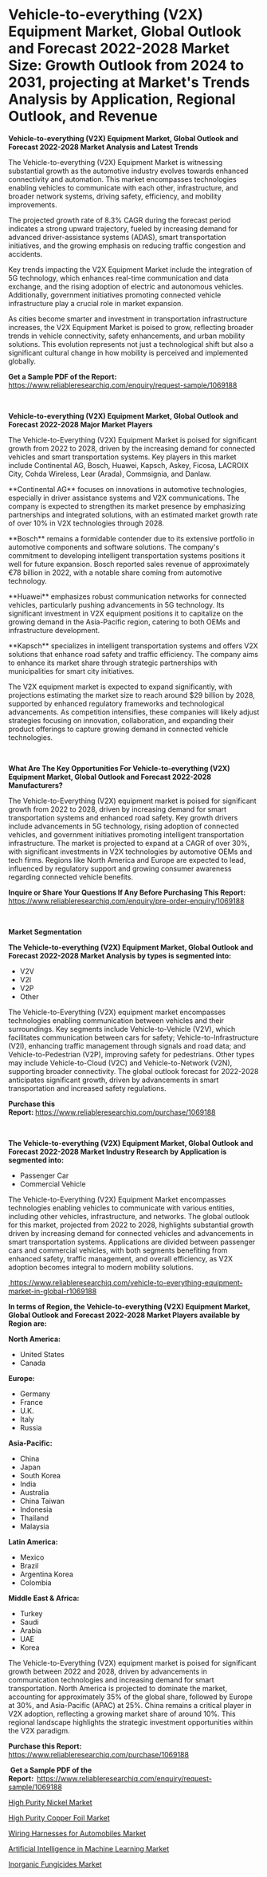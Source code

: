 <p><h1>Vehicle-to-everything (V2X) Equipment Market, Global Outlook and Forecast 2022-2028 Market Size: Growth Outlook from 2024 to 2031, projecting at Market's Trends Analysis by Application, Regional Outlook, and Revenue</h1></p><p><strong>Vehicle-to-everything (V2X) Equipment Market, Global Outlook and Forecast 2022-2028 Market Analysis and Latest Trends</strong></p>
<p><p>The Vehicle-to-everything (V2X) Equipment Market is witnessing substantial growth as the automotive industry evolves towards enhanced connectivity and automation. This market encompasses technologies enabling vehicles to communicate with each other, infrastructure, and broader network systems, driving safety, efficiency, and mobility improvements. </p><p>The projected growth rate of 8.3% CAGR during the forecast period indicates a strong upward trajectory, fueled by increasing demand for advanced driver-assistance systems (ADAS), smart transportation initiatives, and the growing emphasis on reducing traffic congestion and accidents. </p><p>Key trends impacting the V2X Equipment Market include the integration of 5G technology, which enhances real-time communication and data exchange, and the rising adoption of electric and autonomous vehicles. Additionally, government initiatives promoting connected vehicle infrastructure play a crucial role in market expansion. </p><p>As cities become smarter and investment in transportation infrastructure increases, the V2X Equipment Market is poised to grow, reflecting broader trends in vehicle connectivity, safety enhancements, and urban mobility solutions. This evolution represents not just a technological shift but also a significant cultural change in how mobility is perceived and implemented globally.</p></p>
<p><strong>Get a Sample PDF of the Report:&nbsp;</strong> <a href="https://www.reliableresearchiq.com/enquiry/request-sample/1069188">https://www.reliableresearchiq.com/enquiry/request-sample/1069188</a></p>
<p>&nbsp;</p>
<p><strong>Vehicle-to-everything (V2X) Equipment Market, Global Outlook and Forecast 2022-2028 Major Market Players</strong></p>
<p><p>The Vehicle-to-Everything (V2X) Equipment Market is poised for significant growth from 2022 to 2028, driven by the increasing demand for connected vehicles and smart transportation systems. Key players in this market include Continental AG, Bosch, Huawei, Kapsch, Askey, Ficosa, LACROIX City, Cohda Wireless, Lear (Arada), Commsignia, and Danlaw.</p><p>**Continental AG** focuses on innovations in automotive technologies, especially in driver assistance systems and V2X communications. The company is expected to strengthen its market presence by emphasizing partnerships and integrated solutions, with an estimated market growth rate of over 10% in V2X technologies through 2028.</p><p>**Bosch** remains a formidable contender due to its extensive portfolio in automotive components and software solutions. The company's commitment to developing intelligent transportation systems positions it well for future expansion. Bosch reported sales revenue of approximately €78 billion in 2022, with a notable share coming from automotive technology.</p><p>**Huawei** emphasizes robust communication networks for connected vehicles, particularly pushing advancements in 5G technology. Its significant investment in V2X equipment positions it to capitalize on the growing demand in the Asia-Pacific region, catering to both OEMs and infrastructure development.</p><p>**Kapsch** specializes in intelligent transportation systems and offers V2X solutions that enhance road safety and traffic efficiency. The company aims to enhance its market share through strategic partnerships with municipalities for smart city initiatives.</p><p>The V2X equipment market is expected to expand significantly, with projections estimating the market size to reach around $29 billion by 2028, supported by enhanced regulatory frameworks and technological advancements. As competition intensifies, these companies will likely adjust strategies focusing on innovation, collaboration, and expanding their product offerings to capture growing demand in connected vehicle technologies.</p></p>
<p>&nbsp;</p>
<p><strong>What Are The Key Opportunities For Vehicle-to-everything (V2X) Equipment Market, Global Outlook and Forecast 2022-2028 Manufacturers?</strong></p>
<p><p>The Vehicle-to-Everything (V2X) equipment market is poised for significant growth from 2022 to 2028, driven by increasing demand for smart transportation systems and enhanced road safety. Key growth drivers include advancements in 5G technology, rising adoption of connected vehicles, and government initiatives promoting intelligent transportation infrastructure. The market is projected to expand at a CAGR of over 30%, with significant investments in V2X technologies by automotive OEMs and tech firms. Regions like North America and Europe are expected to lead, influenced by regulatory support and growing consumer awareness regarding connected vehicle benefits.</p></p>
<p><strong>Inquire or Share Your Questions If Any Before Purchasing This Report:</strong> <a href="https://www.reliableresearchiq.com/enquiry/pre-order-enquiry/1069188">https://www.reliableresearchiq.com/enquiry/pre-order-enquiry/1069188</a></p>
<p>&nbsp;</p>
<p><strong>Market Segmentation</strong></p>
<p><strong>The Vehicle-to-everything (V2X) Equipment Market, Global Outlook and Forecast 2022-2028 Market Analysis by types is segmented into:</strong></p>
<p><ul><li>V2V</li><li>V2I</li><li>V2P</li><li>Other</li></ul></p>
<p><p>The Vehicle-to-Everything (V2X) equipment market encompasses technologies enabling communication between vehicles and their surroundings. Key segments include Vehicle-to-Vehicle (V2V), which facilitates communication between cars for safety; Vehicle-to-Infrastructure (V2I), enhancing traffic management through signals and road data; and Vehicle-to-Pedestrian (V2P), improving safety for pedestrians. Other types may include Vehicle-to-Cloud (V2C) and Vehicle-to-Network (V2N), supporting broader connectivity. The global outlook forecast for 2022-2028 anticipates significant growth, driven by advancements in smart transportation and increased safety regulations.</p></p>
<p><strong>Purchase this Report:&nbsp;</strong><a href="https://www.reliableresearchiq.com/purchase/1069188">https://www.reliableresearchiq.com/purchase/1069188</a></p>
<p>&nbsp;</p>
<p><strong>The Vehicle-to-everything (V2X) Equipment Market, Global Outlook and Forecast 2022-2028 Market Industry Research by Application is segmented into:</strong></p>
<p><ul><li>Passenger Car</li><li>Commercial Vehicle</li></ul></p>
<p><p>The Vehicle-to-Everything (V2X) Equipment Market encompasses technologies enabling vehicles to communicate with various entities, including other vehicles, infrastructure, and networks. The global outlook for this market, projected from 2022 to 2028, highlights substantial growth driven by increasing demand for connected vehicles and advancements in smart transportation systems. Applications are divided between passenger cars and commercial vehicles, with both segments benefiting from enhanced safety, traffic management, and overall efficiency, as V2X adoption becomes integral to modern mobility solutions.</p></p>
<p><a href="https://www.reliableresearchiq.com/vehicle-to-everything-equipment-market-in-global-r1069188">&nbsp;https://www.reliableresearchiq.com/vehicle-to-everything-equipment-market-in-global-r1069188</a></p>
<p><strong>In terms of Region, the Vehicle-to-everything (V2X) Equipment Market, Global Outlook and Forecast 2022-2028 Market Players available by Region are:</strong></p>
<p>
    <p> <strong> North America: </strong>
        <ul>
            <li>United States</li>
            <li>Canada</li>
        </ul>
        </p> 
    <p> <strong> Europe: </strong>
        <ul>
            <li>Germany</li>
            <li>France</li>
            <li>U.K.</li>
            <li>Italy</li>
            <li>Russia</li>
        </ul>
        </p> 
    <p> <strong> Asia-Pacific: </strong>
        <ul>
            <li>China</li>
            <li>Japan</li>
            <li>South Korea</li>
            <li>India</li>
            <li>Australia</li>
            <li>China Taiwan</li>
            <li>Indonesia</li>
            <li>Thailand</li>
            <li>Malaysia</li>
        </ul>
        </p> 
    <p> <strong> Latin America: </strong>
        <ul>
            <li>Mexico</li>
            <li>Brazil</li>
            <li>Argentina Korea</li>
            <li>Colombia</li>
        </ul>
        </p> 
    <p> <strong> Middle East & Africa: </strong>
        <ul>
            <li>Turkey</li>
            <li>Saudi</li>
            <li>Arabia</li>
            <li>UAE</li>
            <li>Korea</li>
        </ul>
    </p>
    </p>
<p><p>The Vehicle-to-Everything (V2X) equipment market is poised for significant growth between 2022 and 2028, driven by advancements in communication technologies and increasing demand for smart transportation. North America is projected to dominate the market, accounting for approximately 35% of the global share, followed by Europe at 30%, and Asia-Pacific (APAC) at 25%. China remains a critical player in V2X adoption, reflecting a growing market share of around 10%. This regional landscape highlights the strategic investment opportunities within the V2X paradigm.</p></p>
<p><strong>Purchase this Report: </strong><a href="https://www.reliableresearchiq.com/purchase/1069188">https://www.reliableresearchiq.com/purchase/1069188</a></p>
<p>&nbsp;<strong>Get a Sample PDF of the Report:&nbsp;&nbsp;</strong><a href="https://www.reliableresearchiq.com/enquiry/request-sample/1069188">https://www.reliableresearchiq.com/enquiry/request-sample/1069188</a></p>
<p><strong></strong></p>
<p><p><a href="https://www.linkedin.com/pulse/global-high-purity-nickel-market-sector-types-applications-player-h5omc?trackingId=VfuodjrLQ06c75zuo5mycQ%3D%3D">High Purity Nickel Market</a></p><p><a href="https://www.linkedin.com/pulse/global-high-purity-copper-foil-market-analysis-key-trends-future-komqc?trackingId=aw%2FiAiuHTAe52c1UxVMq6Q%3D%3D">High Purity Copper Foil Market</a></p><p><a href="https://www.linkedin.com/pulse/mapping-wiring-harnesses-automobiles-market-trends-challenges-asg7c?trackingId=jKzwg%2F15SZOjnNNuC9tn0Q%3D%3D">Wiring Harnesses for Automobiles Market</a></p><p><a href="https://www.linkedin.com/pulse/artificial-intelligence-machine-learning-market-size-growing-83ezc?trackingId=grC%2FTPl4SoiIxu%2FUVhO31g%3D%3D">Artificial Intelligence in Machine Learning Market</a></p><p><a href="https://www.linkedin.com/pulse/inorganic-fungicides-market-research-report-exploring-size-revenue-jhnbc?trackingId=zdC6rI74T8WxaEV6bbLkmQ%3D%3D">Inorganic Fungicides Market</a></p></p>